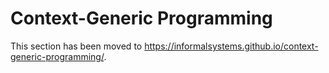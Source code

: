 # Context-Generic Programming

This section has been moved to https://informalsystems.github.io/context-generic-programming/.

